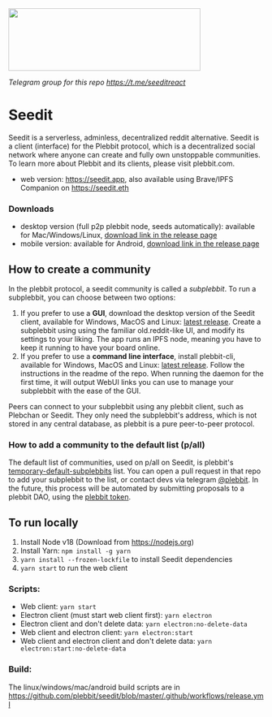 <img src="https://github.com/plebeius-eth/assets/blob/main/seedit-logo.png" width="378" height="123">

_Telegram group for this repo https://t.me/seeditreact_

# Seedit

Seedit is a serverless, adminless, decentralized reddit alternative. Seedit is a client (interface) for the Plebbit protocol, which is a decentralized social network where anyone can create and fully own unstoppable communities. To learn more about Plebbit and its clients, please visit plebbit.com.

- web version: https://seedit.app, also available using Brave/IPFS Companion on https://seedit.eth

### Downloads
- desktop version (full p2p plebbit node, seeds automatically): available for Mac/Windows/Linux, [download link in the release page](https://github.com/seedit/seedit/releases/latest)
- mobile version: available for Android, [download link in the release page](https://github.com/plebbit/seedit/releases/latest)

## How to create a community
In the plebbit protocol, a seedit community is called a _subplebbit_. To run a subplebbit, you can choose between two options:

1. If you prefer to use a **GUI**, download the desktop version of the Seedit client, available for Windows, MacOS and Linux: [latest release](https://github.com/plebbit/seedit/releases/latest). Create a subplebbit using using the familiar old.reddit-like UI, and modify its settings to your liking. The app runs an IPFS node, meaning you have to keep it running to have your board online.
2. If you prefer to use a **command line interface**, install plebbit-cli, available for Windows, MacOS and Linux: [latest release](https://github.com/plebbit/plebbit-cli/releases/latest). Follow the instructions in the readme of the repo. When running the daemon for the first time, it will output WebUI links you can use to manage your subplebbit with the ease of the GUI.

Peers can connect to your subplebbit using any plebbit client, such as Plebchan or Seedit. They only need the subplebbit's address, which is not stored in any central database, as plebbit is a pure peer-to-peer protocol.

### How to add a community to the default list (p/all)
The default list of communities, used on p/all on Seedit, is plebbit's [temporary-default-subplebbits](https://github.com/plebbit/temporary-default-subplebbits) list. You can open a pull request in that repo to add your subplebbit to the list, or contact devs via telegram [@plebbit](https://t.me/plebbit). In the future, this process will be automated by submitting proposals to a plebbit DAO, using the [plebbit token](https://etherscan.io/token/0xea81dab2e0ecbc6b5c4172de4c22b6ef6e55bd8f).

## To run locally

1. Install Node v18 (Download from https://nodejs.org)
2. Install Yarn: `npm install -g yarn`
3. `yarn install --frozen-lockfile` to install Seedit dependencies
4. `yarn start` to run the web client

### Scripts:

- Web client: `yarn start`
- Electron client (must start web client first): `yarn electron`
- Electron client and don't delete data: `yarn electron:no-delete-data`
- Web client and electron client: `yarn electron:start`
- Web client and electron client and don't delete data: `yarn electron:start:no-delete-data`

### Build:

The linux/windows/mac/android build scripts are in https://github.com/plebbit/seedit/blob/master/.github/workflows/release.yml
